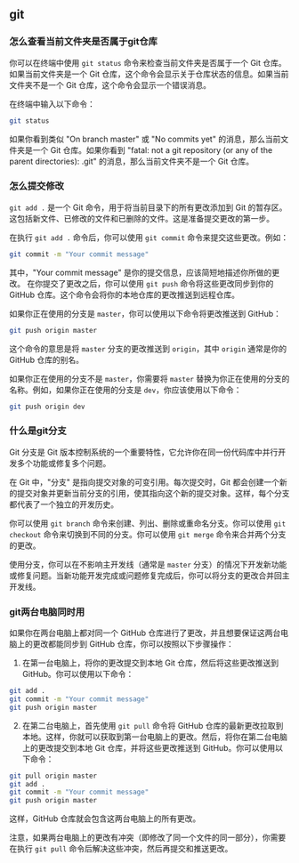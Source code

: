 ## git 
### 怎么查看当前文件夹是否属于git仓库
你可以在终端中使用 `git status` 命令来检查当前文件夹是否属于一个 Git 仓库。如果当前文件夹是一个 Git 仓库，这个命令会显示关于仓库状态的信息。如果当前文件夹不是一个 Git 仓库，这个命令会显示一个错误消息。

在终端中输入以下命令：

```bash
git status
```

如果你看到类似 "On branch master" 或 "No commits yet" 的消息，那么当前文件夹是一个 Git 仓库。如果你看到 "fatal: not a git repository (or any of the parent directories): .git" 的消息，那么当前文件夹不是一个 Git 仓库。
### 怎么提交修改
`git add .` 是一个 Git 命令，用于将当前目录下的所有更改添加到 Git 的暂存区。这包括新文件、已修改的文件和已删除的文件。这是准备提交更改的第一步。

在执行 `git add .` 命令后，你可以使用 `git commit` 命令来提交这些更改。例如：

```bash
git commit -m "Your commit message"
```

其中，"Your commit message" 是你的提交信息，应该简短地描述你所做的更改。
在你提交了更改之后，你可以使用 `git push` 命令将这些更改同步到你的 GitHub 仓库。这个命令会将你的本地仓库的更改推送到远程仓库。

如果你正在使用的分支是 `master`，你可以使用以下命令将更改推送到 GitHub：

```bash
git push origin master
```

这个命令的意思是将 `master` 分支的更改推送到 `origin`，其中 `origin` 通常是你的 GitHub 仓库的别名。

如果你正在使用的分支不是 `master`，你需要将 `master` 替换为你正在使用的分支的名称。例如，如果你正在使用的分支是 `dev`，你应该使用以下命令：

```bash
git push origin dev
```
### 什么是git分支
Git 分支是 Git 版本控制系统的一个重要特性，它允许你在同一份代码库中并行开发多个功能或修复多个问题。

在 Git 中，"分支" 是指向提交对象的可变引用。每次提交时，Git 都会创建一个新的提交对象并更新当前分支的引用，使其指向这个新的提交对象。这样，每个分支都代表了一个独立的开发历史。

你可以使用 `git branch` 命令来创建、列出、删除或重命名分支。你可以使用 `git checkout` 命令来切换到不同的分支。你可以使用 `git merge` 命令来合并两个分支的更改。

使用分支，你可以在不影响主开发线（通常是 `master` 分支）的情况下开发新功能或修复问题。当新功能开发完成或问题修复完成后，你可以将分支的更改合并回主开发线。
### git两台电脑同时用
如果你在两台电脑上都对同一个 GitHub 仓库进行了更改，并且想要保证这两台电脑上的更改都能同步到 GitHub 仓库，你可以按照以下步骤操作：

1. 在第一台电脑上，将你的更改提交到本地 Git 仓库，然后将这些更改推送到 GitHub。你可以使用以下命令：

```bash
git add .
git commit -m "Your commit message"
git push origin master
```

2. 在第二台电脑上，首先使用 `git pull` 命令将 GitHub 仓库的最新更改拉取到本地。这样，你就可以获取到第一台电脑上的更改。然后，将你在第二台电脑上的更改提交到本地 Git 仓库，并将这些更改推送到 GitHub。你可以使用以下命令：

```bash
git pull origin master
git add .
git commit -m "Your commit message"
git push origin master
```

这样，GitHub 仓库就会包含这两台电脑上的所有更改。

注意，如果两台电脑上的更改有冲突（即修改了同一个文件的同一部分），你需要在执行 `git pull` 命令后解决这些冲突，然后再提交和推送更改。